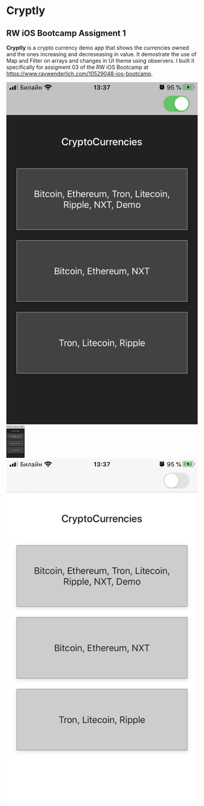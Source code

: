 # Cryptly
## RW iOS Bootcamp Assigment 1

**Cryptly** is a crypto currency demo app that shows the currencies owned and the ones increasing and decreseasing in value. It demostrate the use of Map and Filter on arrays and changes in UI theme using observers. I built it specifically for assigment 03 of the RW iOS Bootcamp at https://www.raywenderlich.com/10529048-ios-bootcamp.

![Image of Cryptly Main Dark Screen](Screenshots/cryptly-dark.png)
<img src="Screenshots/cryptly-dark.png" width="48">
![Image of Cryptly Main Light Screen](Screenshots/cryptly-light.png)
